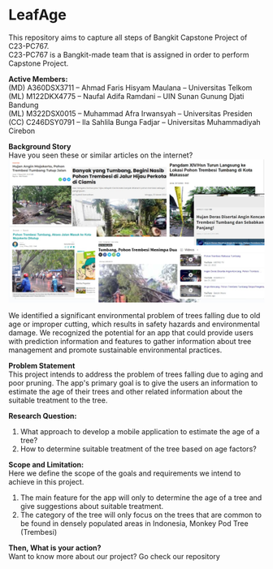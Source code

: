# LeafAge
This repository aims to capture all steps of Bangkit Capstone Project of C23-PC767. <br>
C23-PC767 is a Bangkit-made team that is assigned in order to perform Capstone Project.

**Active Members:** <br>
(MD) A360DSX3711 – Ahmad Faris Hisyam Maulana – Universitas Telkom <br>
(ML) M122DKX4775 – Naufal Adifa Ramdani – UIN Sunan Gunung Djati Bandung <br>
(ML)  M322DSX0015 – Muhammad Afra Irwansyah – Universitas Presiden <br>
(CC) C246DSY0791 – Ila Sahlila Bunga Fadjar – Universitas Muhammadiyah Cirebon <br>

**Background Story**<br>
Have you seen these or similar articles on the internet?
![Monkey Pod Tree](https://github.com/irbangkit31/LeafAge/blob/9cce7cfbcc11f08dc55761af3c2fe0d334eb9771/Story%20Background%20Image.jpeg)

We identified a significant environmental problem of trees falling due to old age or improper cutting, which results in safety hazards and environmental damage. We recognized the potential for an app that could provide users with prediction information and features to gather information about tree management and promote sustainable environmental practices.



**Problem Statement**<br>
This project intends to address the problem of trees falling due to aging and poor pruning. The app's primary goal is to give the users an information to estimate the age of their trees and other related information about the suitable treatment to the tree.



**Research Question:**<br>
1. What approach to develop a mobile application to estimate the age of a tree?
2. How to determine suitable treatment of the tree based on age factors?



**Scope and Limitation:**<br>
Here we define the scope of the goals and requirements we intend to achieve in this project.
1. The main feature for the app will only to determine the age of a tree and give suggestions about suitable treatment.
2. The category of the tree will only focus on the trees that are common to be found in densely populated areas in Indonesia, Monkey Pod Tree (Trembesi)


**Then, What is your action?** <br>
Want to know more about our project? Go check our repository
